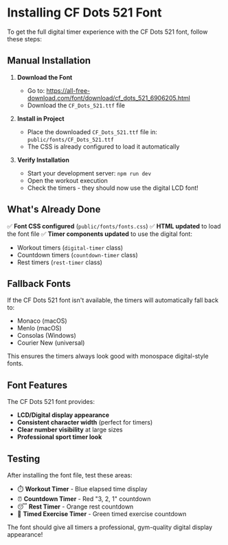 # Installing CF Dots 521 Font

To get the full digital timer experience with the CF Dots 521 font, follow these steps:

## Manual Installation

1. **Download the Font**
   - Go to: https://all-free-download.com/font/download/cf_dots_521_6906205.html
   - Download the `CF_Dots_521.ttf` file

2. **Install in Project**
   - Place the downloaded `CF_Dots_521.ttf` file in: `public/fonts/CF_Dots_521.ttf`
   - The CSS is already configured to load it automatically

3. **Verify Installation**
   - Start your development server: `npm run dev`
   - Open the workout execution
   - Check the timers - they should now use the digital LCD font!

## What's Already Done

✅ **Font CSS configured** (`public/fonts/fonts.css`)
✅ **HTML updated** to load the font file
✅ **Timer components updated** to use the digital font:
   - Workout timers (`digital-timer` class)
   - Countdown timers (`countdown-timer` class)  
   - Rest timers (`rest-timer` class)

## Fallback Fonts

If the CF Dots 521 font isn't available, the timers will automatically fall back to:
- Monaco (macOS)
- Menlo (macOS)
- Consolas (Windows)
- Courier New (universal)

This ensures the timers always look good with monospace digital-style fonts.

## Font Features

The CF Dots 521 font provides:
- **LCD/Digital display appearance**
- **Consistent character width** (perfect for timers)
- **Clear number visibility** at large sizes
- **Professional sport timer look**

## Testing

After installing the font file, test these areas:
- ⏱️ **Workout Timer** - Blue elapsed time display
- ⏰ **Countdown Timer** - Red "3, 2, 1" countdown
- 😴 **Rest Timer** - Orange rest countdown
- 🎯 **Timed Exercise Timer** - Green timed exercise countdown

The font should give all timers a professional, gym-quality digital display appearance! 